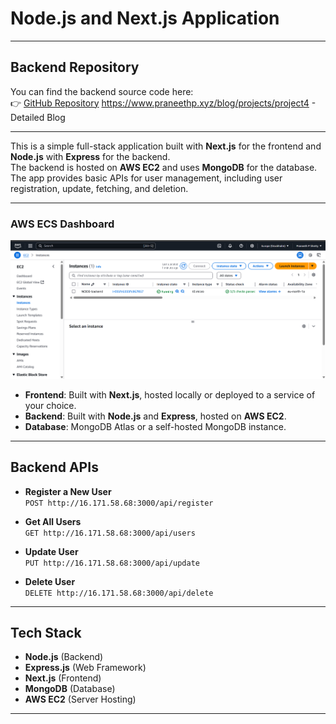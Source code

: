 # Node.js and Next.js Application
---

## Backend Repository

You can find the backend source code here:  
👉 [GitHub Repository](https://github.com/Praneethpshetty24/node-js.git)
https://www.praneethp.xyz/blog/projects/project4 - Detailed Blog

---

This is a simple full-stack application built with **Next.js** for the frontend and **Node.js** with **Express** for the backend.  
The backend is hosted on **AWS EC2** and uses **MongoDB** for the database. The app provides basic APIs for user management, including user registration, update, fetching, and deletion.

---

### AWS ECS Dashboard
![AWS ECS Dashboard](./public/aws.png)

- **Frontend**: Built with **Next.js**, hosted locally or deployed to a service of your choice.
- **Backend**: Built with **Node.js** and **Express**, hosted on **AWS EC2**.
- **Database**: MongoDB Atlas or a self-hosted MongoDB instance.

---

## Backend APIs

- **Register a New User**  
  `POST http://16.171.58.68:3000/api/register`

- **Get All Users**  
  `GET http://16.171.58.68:3000/api/users`

- **Update User**  
  `PUT http://16.171.58.68:3000/api/update`

- **Delete User**  
  `DELETE http://16.171.58.68:3000/api/delete`

---

## Tech Stack

- **Node.js** (Backend)
- **Express.js** (Web Framework)
- **Next.js** (Frontend)
- **MongoDB** (Database)
- **AWS EC2** (Server Hosting)



---
